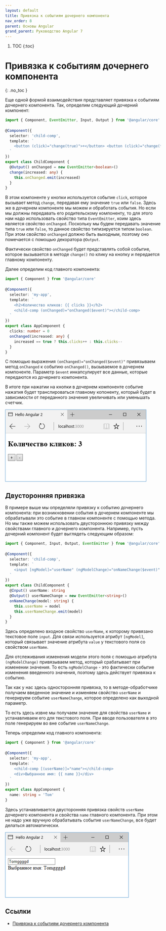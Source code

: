 ```yaml
---
layout: default
title: Привязка к событиям дочернего компонента
nav_order: 8
parent: Основы Angular
grand_parent: Руководство Angular 7
---
```


<!-- prettier-ignore-start -->
1. TOC
{:toc}

# Привязка к событиям дочернего компонента
{: .no_toc }
<!-- prettier-ignore-end -->

Еще одной формой взаимодействия представляет привязка к событиям дочернего компонента. Так, определим следующий дочерний компонент:

```typescript
import { Component, EventEmitter, Input, Output } from '@angular/core'

@Component({
  selector: 'child-comp',
  template: `
    <button (click)="change(true)">+</button> <button (click)="change(false)">-</button>
  `
})
export class ChildComponent {
  @Output() onChanged = new EventEmitter<boolean>()
  change(increased: any) {
    this.onChanged.emit(increased)
  }
}
```

В этом компоненте у кнопки используется событие `click`, которое вызывает метод `change`, передавая ему значение `true` или `false`. Здесь же в дочернем компоненте мы можем и обработать события. Но если мы должны передавать его родительскому компоненту, то для этого нам надо использовать свойство типа `EventEmitter`, коим здесь является свойство `onChanged`. Поскольку мы будем передавать значение типа `true` или `false`, то данное свойство типизируется типом `boolean`. При этом свойство `onChanged` должно быть выходным, поэтому оно помечается с помощью декоратора `@Output`.

Фактически свойство `onChanged` будет представлять собой событие, которое вызывается в методе `change()` по клику на кнопку и передается главному компоненту.

Далее определим код главного компонента:

```typescript
import { Component } from '@angular/core'

@Component({
  selector: 'my-app',
  template: `
    <h2>Количество кликов: {{ clicks }}</h2>
    <child-comp (onChanged)="onChanged($event)"></child-comp>
  `
})
export class AppComponent {
  clicks: number = 0
  onChanged(increased: any) {
    increased == true ? this.clicks++ : this.clicks--
  }
}
```

С помощью выражения `(onChanged)="onChanged($event)"` привязываем метод `onChanged` к событию `onChanged()`, вызываемое в дочернем компоненте. Параметр `$event` инкапсулирует все данные, которые передаются из дочернего компонента.

В итоге при нажатии на кнопки в дочернем компоненте событие нажатия будет транслироваться главному копоненту, который будет в зависимости от переданного значения увеличивать или уменьшать счетчик.

![Скриншот компонента](bind-events-child-1.png)

## Двусторонняя привязка

В примере выше мы определяли привязку к событию дочернего компонента: при возникновении события в дочернем компоненте мы обрабатывали это событие в главном компоненте с помощью метода. Но мы также можем использовать двустороннюю привязку между свойствами главного и дочернего компонента. Например, пусть дочерний компонент будет выглядеть следующим образом:

```typescript
import { Component, Input, Output, EventEmitter } from '@angular/core'

@Component({
  selector: 'child-comp',
  template: `
    <input [ngModel]="userName" (ngModelChange)="onNameChange($event)" />
  `
})
export class ChildComponent {
  @Input() userName: string
  @Output() userNameChange = new EventEmitter<string>()
  onNameChange(model: string) {
    this.userName = model
    this.userNameChange.emit(model)
  }
}
```

Здесь определено входное свойство `userName`, к которому привязано текстовое поле `input`. Для связи используется атрибут `[ngModel]`, который связывает значение атрибута `value` у текстового поля со свойством `userName`.

Для отслеживания изменения модели этого поля с помощью атрибута `(ngModelChange)` привязываем метод, который срабатывает при изменении значения. То есть `ngModelChange` - это фактически событие изменения введенного значения, поэтому здесь действует привязка к событию.

Так как у нас здесь односторонняя привязка, то в методе-обработчике получаем введенное значение и изменяем свойство `userName` и генерируем событие `userNameChange`, которое определено как выходной параметр.

То есть здесь извне мы получаем значение для свойства `userName` и устанавливаем его для текстового поля. При вводе пользователя в это поле генерируем во вне событие `userNameChange`.

Теперь определим код главного компонента:

```typescript
import { Component } from '@angular/core'

@Component({
  selector: 'my-app',
  template: `
    <child-comp [(userName)]="name"></child-comp>
    <div>Выбранное имя: {{ name }}</div>
  `
})
export class AppComponent {
  name: string = 'Tom'
}
```

Здесь устанавливается двусторонняя привязка свойств `userName` дочернего компонента и свойства `name` главного компонента. При этом не надо уже вручную обрабатывать событиe `userNameChange`, все будет делаться автоматически.

![Скриншот компонента](bind-events-child-2.png)

## Ссылки

- [Привязка к событиям дочернего компонента](https://metanit.com/web/angular2/2.10.php)
